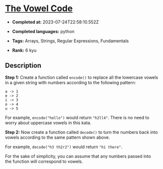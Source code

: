 # [The Vowel Code](https://www.codewars.com/kata/53697be005f803751e0015aa)

- **Completed at:** 2023-07-24T22:58:10.552Z

- **Completed languages:** python

- **Tags:** Arrays, Strings, Regular Expressions, Fundamentals

- **Rank:** 6 kyu

## Description

**Step 1:** Create a function called `encode()` to replace all the lowercase vowels in a given string with numbers according to the following pattern:
```
a -> 1
e -> 2
i -> 3
o -> 4
u -> 5
```

For example, `encode("hello")` would return `"h2ll4"`. There is no need to worry about uppercase vowels in this kata.

**Step 2:** Now create a function called `decode()` to turn the numbers back into vowels according to the same pattern shown above.

For example, `decode("h3 th2r2")` would return `"hi there"`.

For the sake of simplicity, you can assume that any numbers passed into the function will correspond to vowels.
